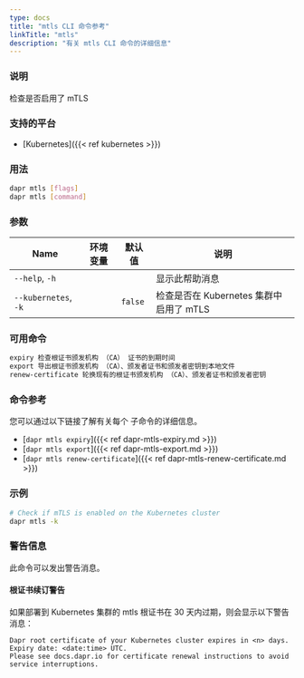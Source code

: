 ```yaml
---
type: docs
title: "mtls CLI 命令参考"
linkTitle: "mtls"
description: "有关 mtls CLI 命令的详细信息"
---
```


### 说明

检查是否启用了 mTLS

### 支持的平台

- [Kubernetes]({{< ref kubernetes >}})

### 用法

```bash
dapr mtls [flags]
dapr mtls [command]
```

### 参数

| Name                 | 环境变量 | 默认值     | 说明                           |
| -------------------- | ---- | ------- | ---------------------------- |
| `--help`, `-h`       |      |         | 显示此帮助消息                      |
| `--kubernetes`, `-k` |      | `false` | 检查是否在 Kubernetes 集群中启用了 mTLS |

### 可用命令

```txt
expiry 检查根证书颁发机构 （CA） 证书的到期时间
export 导出根证书颁发机构 （CA）、颁发者证书和颁发者密钥到本地文件
renew-certificate 轮换现有的根证书颁发机构 （CA）、颁发者证书和颁发者密钥
```

### 命令参考

您可以通过以下链接了解有关每个 子命令的详细信息。

- [`dapr mtls expiry`]({{< ref dapr-mtls-expiry.md >}})
- [`dapr mtls export`]({{< ref dapr-mtls-export.md >}})
- [`dapr mtls renew-certificate`]({{< ref dapr-mtls-renew-certificate.md >}})

### 示例

```bash
# Check if mTLS is enabled on the Kubernetes cluster
dapr mtls -k
```

### 警告信息
此命令可以发出警告消息。

#### 根证书续订警告
如果部署到 Kubernetes 集群的 mtls 根证书在 30 天内过期，则会显示以下警告消息：

```
Dapr root certificate of your Kubernetes cluster expires in <n> days. Expiry date: <date:time> UTC. 
Please see docs.dapr.io for certificate renewal instructions to avoid service interruptions.
```